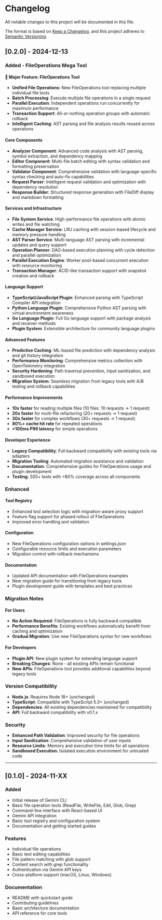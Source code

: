 # Changelog

All notable changes to this project will be documented in this file.

The format is based on [Keep a Changelog](https://keepachangelog.com/en/1.0.0/),
and this project adheres to [Semantic Versioning](https://semver.org/spec/v2.0.0.html).

## [0.2.0] - 2024-12-13

### Added - FileOperations Mega Tool

#### 🚀 Major Feature: FileOperations Tool
- **Unified File Operations**: New FileOperations tool replacing multiple individual file tools
- **Batch Processing**: Execute multiple file operations in a single request
- **Parallel Execution**: Independent operations run concurrently for maximum performance
- **Transaction Support**: All-or-nothing operation groups with automatic rollback
- **Intelligent Caching**: AST parsing and file analysis results reused across operations

#### Core Components
- **Analyzer Component**: Advanced code analysis with AST parsing, symbol extraction, and dependency mapping
- **Editor Component**: Multi-file batch editing with syntax validation and formatting preservation
- **Validator Component**: Comprehensive validation with language-specific syntax checking and auto-fix capabilities
- **Request Parser**: Intelligent request validation and optimization with dependency resolution
- **Response Builder**: Structured response generation with FileDiff display and markdown formatting

#### Services and Infrastructure
- **File System Service**: High-performance file operations with atomic writes and file watching
- **Cache Manager Service**: LRU caching with session-based lifecycle and memory pressure handling
- **AST Parser Service**: Multi-language AST parsing with incremental updates and query support
- **Operation Planner**: DAG-based execution planning with cycle detection and parallel optimization
- **Parallel Execution Engine**: Worker pool-based concurrent execution with resource monitoring
- **Transaction Manager**: ACID-like transaction support with snapshot creation and rollback

#### Language Support
- **TypeScript/JavaScript Plugin**: Enhanced parsing with TypeScript Compiler API integration
- **Python Language Plugin**: Comprehensive Python AST parsing with virtual environment awareness
- **Go Language Plugin**: Full Go language support with package analysis and receiver methods
- **Plugin System**: Extensible architecture for community language plugins

#### Advanced Features
- **Predictive Caching**: ML-based file prediction with dependency analysis and git history integration
- **Performance Monitoring**: Comprehensive metrics collection with OpenTelemetry integration
- **Security Hardening**: Path traversal prevention, input sanitization, and sandboxed execution
- **Migration System**: Seamless migration from legacy tools with A/B testing and rollback capabilities

#### Performance Improvements
- **10x faster** for reading multiple files (10 files: 10 requests → 1 request)
- **20x faster** for multi-file refactoring (20+ requests → 1 request)  
- **30x faster** for complex workflows (30+ requests → 1 request)
- **80%+ cache hit rate** for repeated operations
- **<100ms P99 latency** for simple operations

#### Developer Experience
- **Legacy Compatibility**: Full backward compatibility with existing tools via adapters
- **Migration Tooling**: Automated migration assistance and validation
- **Documentation**: Comprehensive guides for FileOperations usage and plugin development
- **Testing**: 500+ tests with >80% coverage across all components

### Enhanced

#### Tool Registry
- Enhanced tool selection logic with migration-aware proxy support
- Feature flag support for phased rollout of FileOperations
- Improved error handling and validation

#### Configuration
- New FileOperations configuration options in settings.json
- Configurable resource limits and execution parameters
- Migration control with rollback mechanisms

#### Documentation
- Updated API documentation with FileOperations examples
- New migration guide for transitioning from legacy tools
- Plugin development guide with templates and best practices

### Migration Notes

#### For Users
- **No Action Required**: FileOperations is fully backward compatible
- **Performance Benefits**: Existing workflows automatically benefit from caching and optimization
- **Gradual Migration**: Use new FileOperations syntax for new workflows

#### For Developers
- **Plugin API**: New plugin system for extending language support
- **Breaking Changes**: None - all existing APIs remain functional
- **New APIs**: FileOperations tool provides additional capabilities beyond legacy tools

### Version Compatibility

- **Node.js**: Requires Node 18+ (unchanged)
- **TypeScript**: Compatible with TypeScript 5.3+ (unchanged) 
- **Dependencies**: All existing dependencies maintained for compatibility
- **API**: Full backward compatibility with v0.1.x

### Security

- **Enhanced Path Validation**: Improved security for file operations
- **Input Sanitization**: Comprehensive validation of user inputs
- **Resource Limits**: Memory and execution time limits for all operations
- **Sandboxed Execution**: Isolated execution environment for untrusted code

---

## [0.1.0] - 2024-11-XX

### Added
- Initial release of Gemini CLI
- Basic file operation tools (ReadFile, WriteFile, Edit, Glob, Grep)
- Command-line interface with React-based UI
- Gemini API integration
- Basic tool registry and configuration system
- Documentation and getting started guides

### Features
- Individual file operations
- Basic text editing capabilities
- File pattern matching with glob support
- Content search with grep functionality
- Authentication via Gemini API keys
- Cross-platform support (macOS, Linux, Windows)

### Documentation
- README with quickstart guide
- Contributing guidelines
- Basic architecture documentation
- API reference for core tools